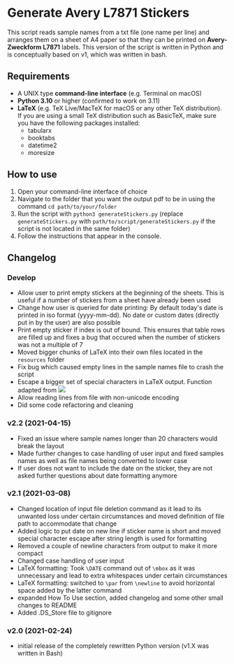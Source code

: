 # Generate Avery L7871 Stickers

This script reads sample names from a txt file (one name per line) and arranges them on a sheet of A4 paper so that they can be printed on **Avery-Zweckform L7871** labels. This version of the script is written in Python and is conceptually based on v1, which was written in bash.

## Requirements

- A UNIX type **command-line interface** (e.g. Terminal on macOS)
- **Python 3.10** or higher (confirmed to work on 3.11)
- **LaTeX** (e.g. TeX Live/MacTeX for macOS or any other TeX distribution). If you are using a small TeX distribution such as BasicTeX, make sure you have the following packages installed:
  - tabularx
  - booktabs
  - datetime2
  - moresize

## How to use

1. Open your command-line interface of choice
2. Navigate to the folder that you want the output pdf to be in using the command `cd path/to/your/folder`
3. Run the script with `python3 generateStickers.py` (replace `generateStickers.py` with `path/to/script/generateStickers.py` if the script is not located in the same folder)
4. Follow the instructions that appear in the console.

## Changelog

### Develop

- Allow user to print empty stickers at the beginning of the sheets. This is useful if a number of stickers from a sheet have already been used
- Change how user is queried for date printing: By default today's date is printed in iso format (yyyy-mm-dd). No date or custom dates (directly put in by the user) are also possible
- Print empty sticker if index is out of bound. This ensures that table rows are filled up and fixes a bug that occured when the number of stickers was not a multiple of 7
- Moved bigger chunks of LaTeX into their own files located in the `resources` folder
- Fix bug which caused empty lines in the sample names file to crash the script
- Escape a bigger set of special characters in LaTeX output. Function adapted from ![](https://stackoverflow.com/a/25875504)
- Allow reading lines from file with non-unicode encoding
- Did some code refactoring and cleaning

### v2.2 (2021-04-15)

- Fixed an issue where sample names longer than 20 characters would break the layout
- Made further changes to case handling of user input and fixed samples names as well as file names being converted to lower case
- If user does not want to include the date on the sticker, they are not asked further questions about date formatting anymore

### v2.1 (2021-03-08)

- Changed location of input file deletion command as it lead to its unwanted loss under certain circumstances and moved definition of file path to accommodate that change
- Added logic to put date on new line if sticker name is short and moved special character escape after string length is used for formatting
- Removed a couple of newline characters from output to make it more compact
- Changed case handling of user input
- LaTeX formatting: Took `\DATE` command out of `\mbox` as it was unnecessary and lead to extra whitespaces under certain circumstances
- LaTeX formatting: switched to `\par` from `\newline` to avoid horizontal space added by the latter command
- expanded How To Use section, added changelog and some other small changes to README
- Added .DS_Store file to gitignore

### v2.0 (2021-02-24)

- initial release of the completely rewritten Python version (v1.X was written in Bash)

